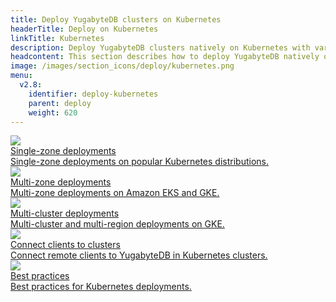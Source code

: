 ```yaml
---
title: Deploy YugabyteDB clusters on Kubernetes
headerTitle: Deploy on Kubernetes
linkTitle: Kubernetes
description: Deploy YugabyteDB clusters natively on Kubernetes with various providers
headcontent: This section describes how to deploy YugabyteDB natively on Kubernetes.
image: /images/section_icons/deploy/kubernetes.png
menu:
  v2.8:
    identifier: deploy-kubernetes
    parent: deploy
    weight: 620
---
```


<div class="row">

  <div class="col-12 col-md-6 col-lg-12 col-xl-6">
    <a class="section-link icon-offset" href="single-zone/">
      <div class="head">
        <img class="icon" src="/images/section_icons/deploy/kubernetes.png" aria-hidden="true" />
        <div class="title">Single-zone deployments</div>
      </div>
      <div class="body">
        Single-zone deployments on popular Kubernetes distributions.
      </div>
    </a>
  </div>

  <div class="col-12 col-md-6 col-lg-12 col-xl-6">
    <a class="section-link icon-offset" href="multi-zone/">
      <div class="head">
        <img class="icon" src="/images/section_icons/deploy/kubernetes.png" aria-hidden="true" />
        <div class="title">Multi-zone deployments</div>
      </div>
      <div class="body">
        Multi-zone deployments on Amazon EKS and GKE.
      </div>
    </a>
  </div>

  <div class="col-12 col-md-6 col-lg-12 col-xl-6">
    <a class="section-link icon-offset" href="multi-cluster/">
      <div class="head">
        <img class="icon" src="/images/section_icons/deploy/kubernetes.png" aria-hidden="true" />
        <div class="title">Multi-cluster deployments</div>
      </div>
      <div class="body">
        Multi-cluster and multi-region deployments on GKE.
      </div>
    </a>
  </div>

  <div class="col-12 col-md-6 col-lg-12 col-xl-6">
   <a class="section-link icon-offset" href="clients/">
     <div class="head">
       <img class="icon" src="/images/section_icons/deploy/system.png" aria-hidden="true" />
       <div class="title">Connect clients to clusters</div>
     </div>
     <div class="body">
       Connect remote clients to YugabyteDB in Kubernetes clusters.
     </div>
   </a>
  </div>

  <div class="col-12 col-md-6 col-lg-12 col-xl-6">
   <a class="section-link icon-offset" href="best-practices/">
     <div class="head">
       <img class="icon" src="/images/section_icons/deploy/system.png" aria-hidden="true" />
       <div class="title">Best practices</div>
     </div>
     <div class="body">
       Best practices for Kubernetes deployments.
     </div>
   </a>
  </div>

</div>
